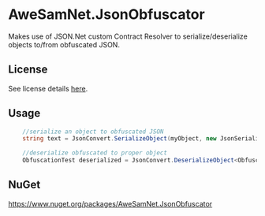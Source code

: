 AweSamNet.JsonObfuscator
==============

Makes use of JSON.Net custom Contract Resolver to serialize/deserialize objects to/from obfuscated JSON.

## License
See license details [here](/LICENSE.md).

## Usage

```c#
    //serialize an object to obfuscated JSON
    string text = JsonConvert.SerializeObject(myObject, new JsonSerializerSettings { ContractResolver =  new ObfuscationContractResolver()});

	//deserialize obfuscated to proper object
    ObfuscationTest deserialized = JsonConvert.DeserializeObject<ObfuscationTest>(modifiedText, new JsonSerializerSettings { ContractResolver = new ObfuscationContractResolver()});
```

## NuGet

https://www.nuget.org/packages/AweSamNet.JsonObfuscator
